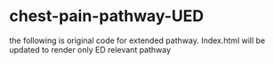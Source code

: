 # chest-pain-pathway-UED

the following is original code for extended pathway. Index.html will be updated to render only ED relevant pathway

